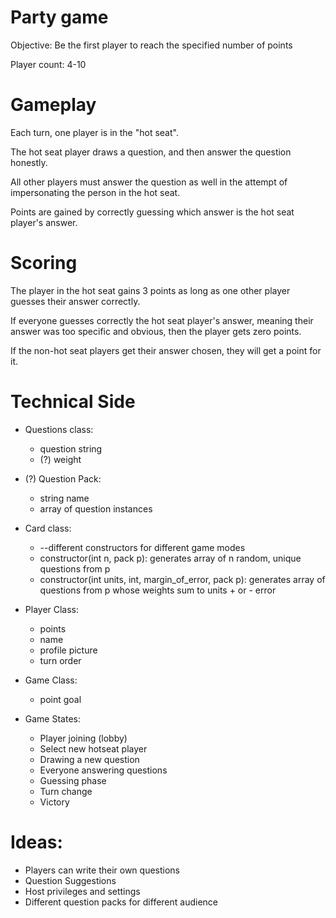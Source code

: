 # Party game
Objective: Be the first player to reach the specified number of points

Player count: 4-10

# Gameplay
Each turn, one player is in the "hot seat".

The hot seat player draws a question, and then answer the question honestly.

All other players must answer the question as well in the attempt of impersonating the person in the hot seat.

Points are gained by correctly guessing which answer is the hot seat player's answer.


# Scoring

The player in the hot seat gains 3 points as long as one other player guesses their answer correctly.

If everyone guesses correctly the hot seat player's answer, meaning their answer was too specific and obvious, then the player gets zero points.

If the non-hot seat players get their answer chosen, they will get a point for it.

# Technical Side
- Questions class:
  - question string
  - (?) weight

- (?) Question Pack:
  - string name
  - array of question instances

- Card class:
  - --different constructors for different game modes
  - constructor(int n, pack p): generates array of n random, unique questions from p
  - constructor(int units, int, margin_of_error, pack p): generates array of questions from p whose weights sum to units + or - error

- Player Class:
  - points
  - name
  - profile picture
  - turn order  

- Game Class:
  - point goal

- Game States:
  - Player joining (lobby)  
  - Select new hotseat player
  - Drawing a new question
  - Everyone answering questions
  - Guessing phase
  - Turn change
  - Victory

# Ideas:
- Players can write their own questions
- Question Suggestions
- Host privileges and settings
- Different question packs for different audience
